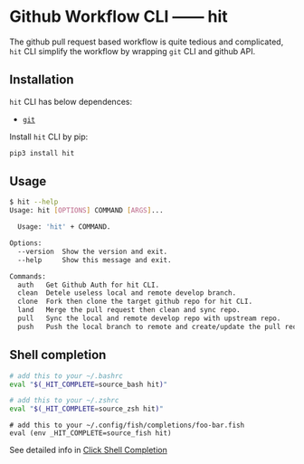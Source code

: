 # Github Workflow CLI —— hit

The github pull request based workflow is quite tedious and complicated,
`hit` CLI simplify the workflow by wrapping `git` CLI and github API.

## Installation

`hit` CLI has below dependences:

-   [`git`](https://git-scm.com)

Install `hit` CLI by pip:

```bash
pip3 install hit
```

## Usage

```bash
$ hit --help
Usage: hit [OPTIONS] COMMAND [ARGS]...

  Usage: 'hit' + COMMAND.

Options:
  --version  Show the version and exit.
  --help     Show this message and exit.

Commands:
  auth   Get Github Auth for hit CLI.
  clean  Detele useless local and remote develop branch.
  clone  Fork then clone the target github repo for hit CLI.
  land   Merge the pull request then clean and sync repo.
  pull   Sync the local and remote develop repo with upstream repo.
  push   Push the local branch to remote and create/update the pull request.
```

## Shell completion

```bash
# add this to your ~/.bashrc
eval "$(_HIT_COMPLETE=source_bash hit)"
```

```zsh
# add this to your ~/.zshrc
eval "$(_HIT_COMPLETE=source_zsh hit)"
```

```fish
# add this to your ~/.config/fish/completions/foo-bar.fish
eval (env _HIT_COMPLETE=source_fish hit)
```

See detailed info in [Click Shell Completion](https://click.palletsprojects.com/en/7.x/bashcomplete/)
